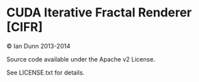 # CUDA Iterative Fractal Renderer [CIFR]

© Ian Dunn 2013-2014

Source code available under the Apache v2 License.

See LICENSE.txt for details.
